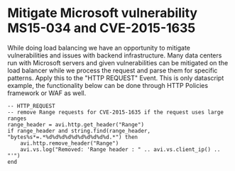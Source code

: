 # Mitigate	Microsoft	vulnerability	MS15-034 and CVE-2015-1635
While	doing	load	balancing	we	have	an	opportunity	to	mitigate	vulnerabilities	and	issues	with	backend
infrastructure.	 Many	 data	 centers	 run	 with	 Microsoft	 servers	 and	 given	 vulnerabilities	 can	 be
mitigated	on	the	load	balancer	while	we	process	the	request	and	parse	them	for	specific	patterns. Apply this to the "HTTP REQUEST" Event.
This is only datascript example, the functionality below can be done through HTTP Policies framework or WAF as well.

```
-- HTTP_REQUEST
-- remove Range requests for CVE-2015-1635 if the request uses large ranges
range_header = avi.http.get_header("Range")
if range_header and string.find(range_header, "bytes%s*=.*%d%d%d%d%d%d%d%d%d%d.*") then
    avi.http.remove_header("Range")
    avi.vs.log("Removed: 'Range header : " .. avi.vs.client_ip() .. "'")
end
```
